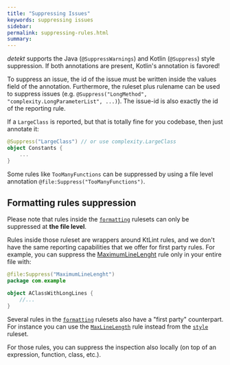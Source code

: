 ```yaml
---
title: "Suppressing Issues"
keywords: suppressing issues
sidebar: 
permalink: suppressing-rules.html
summary:
---
```


_detekt_ supports the Java (`@SuppressWarnings`) and Kotlin (`@Suppress`) style suppression. 
If both annotations are present, Kotlin's annotation is favored! 

To suppress an issue, the id of the issue must be written inside the values field of the annotation.
Furthermore, the ruleset plus rulename can be used to suppress issues (e.g. `@Suppress("LongMethod", "complexity.LongParameterList", ...)`).
The issue-id is also exactly the id of the reporting rule.

If a `LargeClass` is reported, but that is totally fine for you codebase, then just annotate it:

```kotlin
@Suppress("LargeClass") // or use complexity.LargeClass
object Constants {
    ...
}
```

Some rules like `TooManyFunctions` can be suppressed by using a file level annotation `@file:Suppress("TooManyFunctions")`.

## Formatting rules suppression

Please note that rules inside the [`formatting`](./formatting.html) rulesets can only be suppressed at **the file level**.

Rules inside those ruleset are wrappers around KtLint rules, and we don't have the same reporting capabilities that we offer for first party rules. For example, you can suppress the [MaximumLineLenght](formatting.html#maximumlinelength) rule only in your entire file with:

```kotlin
@file:Suppress("MaximumLineLenght")
package com.example

object AClassWithLongLines {
    //...
}
```

Several rules in the [`formatting`](./formatting.html) rulesets also have a "first party" counterpart. For instance you can use the [`MaxLineLength`](./style.html#maxlinelength) rule instead from the [`style`](./style.html) ruleset.

For those rules, you can suppress the inspection also locally (on top of an expression, function, class, etc.).

